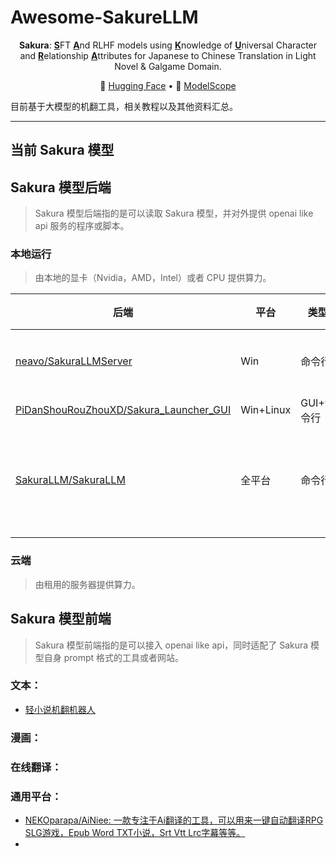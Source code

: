 # Awesome-SakureLLM

<center>
  <b>Sakura</b>: <b><ins>S</ins></b>FT <ins><b>A</b></ins>nd RLHF models using <ins><b>K</b></ins>nowledge of <ins><b>U</b></ins>niversal Character and <ins><b>R</b></ins>elationship <ins><b>A</b></ins>ttributes for Japanese to Chinese Translation in Light Novel & Galgame Domain.
</center>
</div>

<p align="center">
🤗 <a href="https://huggingface.co/sakuraumi/Sakura-13B-Galgame" target="_blank">Hugging Face</a> • 🤖 <a href="https://www.modelscope.cn/models/sakuraumi/Sakura-13B-Galgame" target="_blank">ModelScope</a>
</p>


目前基于大模型的机翻工具，相关教程以及其他资料汇总。


------------------------



## 当前 Sakura 模型



## Sakura 模型后端

> Sakura 模型后端指的是可以读取 Sakura 模型，并对外提供 openai like api 服务的程序或脚本。

### 本地运行

> 由本地的显卡（Nvidia，AMD，Intel）或者 CPU 提供算力。

| 后端                                                         | 平台      | 类型       | 特性     | 说明                                 |
| ------------------------------------------------------------ | --------- | ---------- | -------- | ------------------------------------ |
| [neavo/SakuraLLMServer](https://github.com/neavo/SakuraLLMServer) | Win       | 命令行     | 一键启动 |                                      |
| [PiDanShouRouZhouXD/Sakura_Launcher_GUI](https://github.com/PiDanShouRouZhouXD/Sakura_Launcher_GUI) | Win+Linux | GUI+命令行 |          |                                      |
| [SakuraLLM/SakuraLLM](https://github.com/SakuraLLM/SakuraLLM) | 全平台    | 命令行     |          | 不推荐，仅作为官方 prompt 格式的参考 |
|                                                              |           |            |          |                                      |

### 云端

>  由租用的服务器提供算力。







## Sakura 模型前端

>  Sakura 模型前端指的是可以接入 openai like api，同时适配了 Sakura 模型自身 prompt 格式的工具或者网站。





### 文本：

- [轻小说机翻机器人]()



### 漫画：



### 在线翻译：



### 通用平台：

- [NEKOparapa/AiNiee: 一款专注于Ai翻译的工具，可以用来一键自动翻译RPG SLG游戏，Epub Word TXT小说，Srt Vtt Lrc字幕等等。](https://github.com/NEKOparapa/AiNiee)
- 

